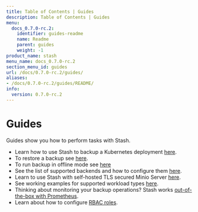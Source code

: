 ```yaml
---
title: Table of Contents | Guides
description: Table of Contents | Guides
menu:
  docs_0.7.0-rc.2:
    identifier: guides-readme
    name: Readme
    parent: guides
    weight: -1
product_name: stash
menu_name: docs_0.7.0-rc.2
section_menu_id: guides
url: /docs/0.7.0-rc.2/guides/
aliases:
- /docs/0.7.0-rc.2/guides/README/
info:
  version: 0.7.0-rc.2
---
```


# Guides

Guides show you how to perform tasks with Stash.

- Learn how to use Stash to backup a Kubernetes deployment [here](/docs/0.7.0-rc.2/guides/backup).
- To restore a backup see [here](/docs/0.7.0-rc.2/guides/restore).
- To run backup in offline mode see [here](/docs/0.7.0-rc.2/guides/offline_backup)
- See the list of supported backends and how to configure them [here](/docs/0.7.0-rc.2/guides/backends).
- Learn to use Stash with self-hosted TLS secured Minio Server [here](/docs/0.7.0-rc.2/guides/minio_server).
- See working examples for supported workload types [here](/docs/0.7.0-rc.2/guides/workloads).
- Thinking about monitoring your backup operations? Stash works [out-of-the-box with Prometheus](/docs/0.7.0-rc.2/guides/monitoring).
- Learn about how to configure [RBAC roles](/docs/0.7.0-rc.2/guides/rbac).
